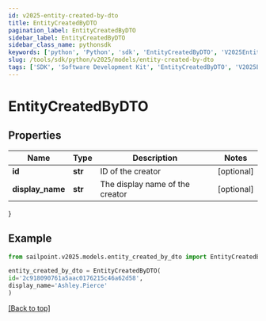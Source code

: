```yaml
---
id: v2025-entity-created-by-dto
title: EntityCreatedByDTO
pagination_label: EntityCreatedByDTO
sidebar_label: EntityCreatedByDTO
sidebar_class_name: pythonsdk
keywords: ['python', 'Python', 'sdk', 'EntityCreatedByDTO', 'V2025EntityCreatedByDTO'] 
slug: /tools/sdk/python/v2025/models/entity-created-by-dto
tags: ['SDK', 'Software Development Kit', 'EntityCreatedByDTO', 'V2025EntityCreatedByDTO']
---
```


# EntityCreatedByDTO


## Properties

Name | Type | Description | Notes
------------ | ------------- | ------------- | -------------
**id** | **str** | ID of the creator | [optional] 
**display_name** | **str** | The display name of the creator | [optional] 
}

## Example

```python
from sailpoint.v2025.models.entity_created_by_dto import EntityCreatedByDTO

entity_created_by_dto = EntityCreatedByDTO(
id='2c918090761a5aac0176215c46a62d58',
display_name='Ashley.Pierce'
)

```
[[Back to top]](#) 

